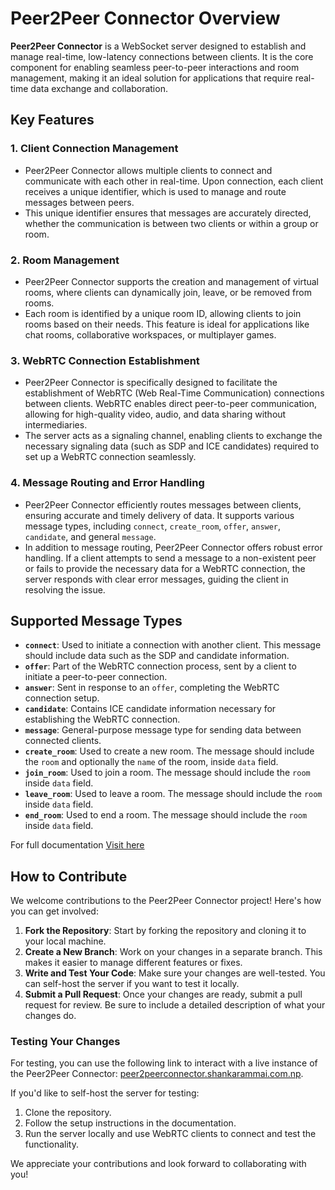 # Peer2Peer Connector Overview

**Peer2Peer Connector** is a WebSocket server designed to establish and manage real-time, low-latency connections between clients. It is the core component for enabling seamless peer-to-peer interactions and room management, making it an ideal solution for applications that require real-time data exchange and collaboration.

## Key Features

### 1. Client Connection Management
- Peer2Peer Connector allows multiple clients to connect and communicate with each other in real-time. Upon connection, each client receives a unique identifier, which is used to manage and route messages between peers.
- This unique identifier ensures that messages are accurately directed, whether the communication is between two clients or within a group or room.

### 2. Room Management
- Peer2Peer Connector supports the creation and management of virtual rooms, where clients can dynamically join, leave, or be removed from rooms.
- Each room is identified by a unique room ID, allowing clients to join rooms based on their needs. This feature is ideal for applications like chat rooms, collaborative workspaces, or multiplayer games.

### 3. WebRTC Connection Establishment
- Peer2Peer Connector is specifically designed to facilitate the establishment of WebRTC (Web Real-Time Communication) connections between clients. WebRTC enables direct peer-to-peer communication, allowing for high-quality video, audio, and data sharing without intermediaries.
- The server acts as a signaling channel, enabling clients to exchange the necessary signaling data (such as SDP and ICE candidates) required to set up a WebRTC connection seamlessly.

### 4. Message Routing and Error Handling
- Peer2Peer Connector efficiently routes messages between clients, ensuring accurate and timely delivery of data. It supports various message types, including `connect`, `create_room`, `offer`, `answer`, `candidate`, and general `message`.
- In addition to message routing, Peer2Peer Connector offers robust error handling. If a client attempts to send a message to a non-existent peer or fails to provide the necessary data for a WebRTC connection, the server responds with clear error messages, guiding the client in resolving the issue.

## Supported Message Types

- **`connect`**: Used to initiate a connection with another client. This message should include data such as the SDP and candidate information.
- **`offer`**: Part of the WebRTC connection process, sent by a client to initiate a peer-to-peer connection.
- **`answer`**: Sent in response to an `offer`, completing the WebRTC connection setup.
- **`candidate`**: Contains ICE candidate information necessary for establishing the WebRTC connection.
- **`message`**: General-purpose message type for sending data between connected clients.
- **`create_room`**: Used to create a new room. The message should include the `room` and optionally the `name` of the room, inside `data` field.
- **`join_room`**: Used to join a room. The message should include the `room` inside `data` field.
- **`leave_room`**: Used to leave a room. The message should include the `room` inside `data` field.
- **`end_room`**: Used to end a room. The message should include the `room` inside `data` field.

For full documentation [Visit here](http://peer2peerconnector.shankarammai.com.np "Visit here") 


## How to Contribute

We welcome contributions to the Peer2Peer Connector project! Here's how you can get involved:

1. **Fork the Repository**: Start by forking the repository and cloning it to your local machine.
2. **Create a New Branch**: Work on your changes in a separate branch. This makes it easier to manage different features or fixes.
3. **Write and Test Your Code**: Make sure your changes are well-tested. You can self-host the server if you want to test it locally.
4. **Submit a Pull Request**: Once your changes are ready, submit a pull request for review. Be sure to include a detailed description of what your changes do.

### Testing Your Changes

For testing, you can use the following link to interact with a live instance of the Peer2Peer Connector: [peer2peerconnector.shankarammai.com.np](https://peer2peerconnector.shankarammai.com.np).

If you'd like to self-host the server for testing:

1. Clone the repository.
2. Follow the setup instructions in the documentation.
3. Run the server locally and use WebRTC clients to connect and test the functionality.

We appreciate your contributions and look forward to collaborating with you!

